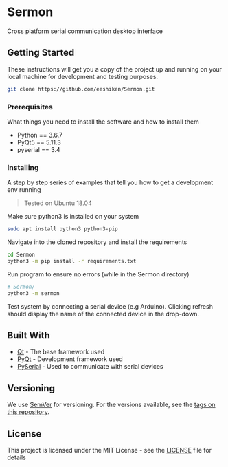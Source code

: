 # Sermon

Cross platform serial communication desktop interface

## Getting Started

These instructions will get you a copy of the project up and running on your local machine for development and testing purposes.

```bash
git clone https://github.com/eeshiken/Sermon.git
```

### Prerequisites

What things you need to install the software and how to install them

- Python == 3.6.7
- PyQt5 == 5.11.3
- pyserial == 3.4

### Installing

A step by step series of examples that tell you how to get a development env running

> Tested on Ubuntu 18.04

Make sure python3 is installed on your system

```bash
sudo apt install python3 python3-pip
```

Navigate into the cloned repository and install the requirements

```bash
cd Sermon
python3 -m pip install -r requirements.txt
```

Run program to ensure no errors (while in the Sermon directory)

```bash
# Sermon/
python3 -m sermon
```

Test system by connecting a serial device (e.g Arduino). Clicking refresh should display the name of the connected device in the drop-down.

## Built With

* [Qt](http://doc.qt.io/) - The base framework used
* [PyQt](https://www.riverbankcomputing.com/software/pyqt/intro) - Development framework used
* [PySerial](https://pythonhosted.org/pyserial/index.html) - Used to communicate with serial devices

## Versioning

We use [SemVer](http://semver.org/) for versioning. For the versions available, see the [tags on this repository](https://github.com/eeshiken/Sermon/tags).

## License

This project is licensed under the MIT License - see the [LICENSE](LICENSE) file for details

